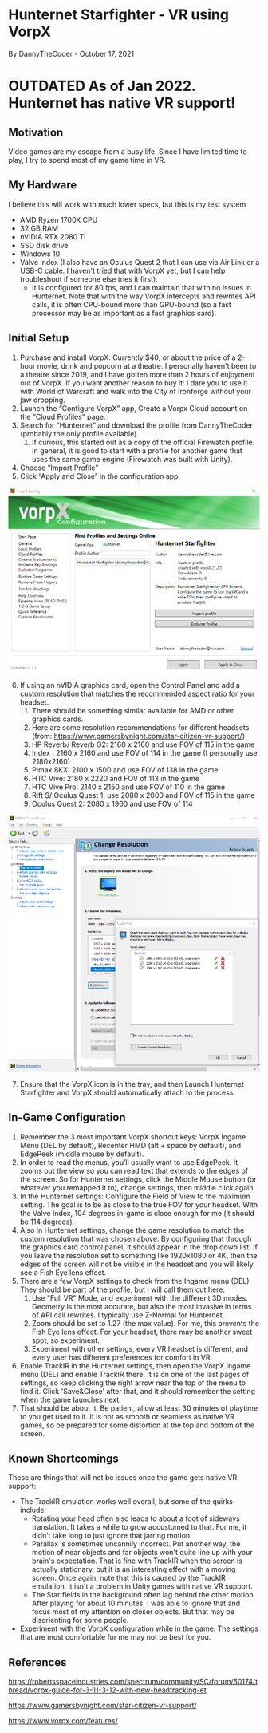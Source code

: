 # Hunternet Starfighter - VR using VorpX

By DannyTheCoder - October 17, 2021



# OUTDATED As of Jan 2022.  Hunternet has native VR support!



## Motivation

Video games are my escape from a busy life.  Since I have limited time to play, I try to spend most of my game time in VR.  

## My Hardware

I believe this will work with much lower specs, but this is my test system
* AMD Ryzen 1700X CPU
* 32 GB RAM
* nVIDIA RTX 2080 TI
* SSD disk drive
* Windows 10
* Valve Index  (I also have an Oculus Quest 2 that I can use via Air Link or a USB-C cable.  I haven't tried that with VorpX yet, but I can help troubleshoot if someone else tries it first).
  * It is configured for 80 fps, and I can maintain that with no issues in Hunternet.  Note that with the way VorpX intercepts and rewrites API calls, it is often CPU-bound more than GPU-bound (so a fast processor may be as important as a fast graphics card).

## Initial Setup

1. Purchase and install VorpX. Currently $40, or about the price of a 2-hour movie, drink and popcorn at a theatre.  I personally haven't been to a theatre since 2019, and I have gotten more than 2 hours of enjoyment out of VorpX.  If you want another reason to buy it: I dare you to use it with World of Warcraft and walk into the City of Ironforge without your jaw dropping.
2. Launch the “Configure VorpX” app, Create a Vorpx Cloud account on the “Cloud Profiles” page.
3. Search for “Hunternet” and download the profile from DannyTheCoder (probably the only profile available).  
   1. If curious, this started out as a copy of the official Firewatch profile.  In general, it is good to start with a profile for another game that uses the same game engine (Firewatch was built with Unity).
4. Choose ”Import Profile”
5. Click “Apply and Close” in the configuration app.

![Image of VorpX Config](images_hn/HN_VorpX_ImportProfile.png)

6. If using an nVIDIA graphics card, open the Control Panel and add a custom resolution that matches the recommended aspect ratio for your headset.
   1. There should be something similar available for AMD or other graphics cards.
   2. Here are some resolution recommendations for different headsets (from: https://www.gamersbynight.com/star-citizen-vr-support/)
   3. HP Reverb/ Reverb G2: 2160 x 2160 and use FOV of 115 in the game
   4. Index : 2160 x 2160 and use FOV of 114 in the game (I personally use 2180x2160)
   5. Pimax 8KX:  2100 x 1500 and use FOV of 138 in the game
   6. HTC Vive: 2180 x 2220 and FOV of 113 in the game
   7. HTC Vive Pro: 2140 x 2150 and use FOV of 110 in the game
   8. Rift S/ Oculus Quest 1: use 2080 x 2000 and FOV of 115 in the game
   9. Oculus Quest 2: 2080 x 1960 and use FOV of 114

![Image of nVIDIA Control Panel](images_hn/HN_VorpX_GraphicsCard.png)

7. Ensure that the VorpX icon is in the tray, and then Launch Hunternet Starfighter and VorpX should automatically attach to the process.

## In-Game Configuration

1. Remember the 3 most important VorpX shortcut keys: VorpX Ingame Menu (DEL by default), Recenter HMD (alt + space by default), and EdgePeek (middle mouse by default). 
2. In order to read the menus, you’ll usually want to use EdgePeek. It zooms out the view so you can read text that extends to the edges of the  screen.  So for Hunternet settings, click the Middle Mouse button (or whatever you remapped it to), change settings, then middle click again.
3. In the Hunternet settings: Configure the Field of View to the maximum setting. The goal is to be as close to the true FOV for your headset. With the Valve Index, 104 degrees in-game is close enough for me (it should be 114 degrees).
4. Also in Hunternet settings, change the game resolution to match the custom resolution that was chosen above. By configuring that through the graphics card control panel, it should appear in the drop down list.  If you leave the resolution set to something like 1920x1080 or 4K, then the edges of the screen will not be visible in the headset and you will likely see a Fish Eye lens effect.
5. There are a few VorpX settings to check from the Ingame menu (DEL).  They should be part of the profile, but I will call them out here:
   1. Use "Full VR" Mode, and experiment with the different 3D modes.  Geometry is the most accurate, but also the most invasive in terms of API call rewrites.  I typically use Z-Normal for Hunternet.
   2. Zoom should be set to 1.27 (the max value).  For me, this prevents the Fish Eye lens effect.  For your headset, there may be another sweet spot, so experiment.
   3. Experiment with other settings, every VR headset is different, and every user has different preferences for comfort in VR.
6. Enable TrackIR in the Hunternet settings, then open the VorpX Ingame menu (DEL) and enable TrackIR there.  It is on one of the last pages of settings, so keep clicking the right arrow near the top of the menu to find it.  Click 'Save&Close' after that, and it should remember the setting when the game launches next.
7. That should be about it.  Be patient, allow at least 30 minutes of playtime to you get used to it.  It is not as smooth or seamless as native VR games, so be prepared for some distortion at the top and bottom of the screen.

## Known Shortcomings

These are things that will not be issues once the game gets native VR support:
* The TrackIR emulation works well overall, but some of the quirks include: 
  * Rotating your head often also leads to about a foot of sideways translation. It takes a while to grow accustomed to that. For me, it didn’t take long to just ignore that jarring motion.
  * Parallax is sometimes uncannily incorrect.  Put another way, the motion of near objects and far objects won't quite line up with your brain's expectation.  That is fine with TrackIR when the screen is actually stationary, but it is an interesting effect with a moving screen.  Once again, note that this is caused by the TrackIR emulation, it isn't a problem in Unity games with native VR support.
  * The Star fields in the background often lag behind the other motion. After playing for about 10 minutes, I was able to ignore that and focus most of my attention on closer objects. But that may be disorienting for some people.
* Experiment with the VorpX configuration while in the game. The settings that are most comfortable for me may not be best for you.

## References

https://robertsspaceindustries.com/spectrum/community/SC/forum/50174/thread/vorpx-guide-for-3-11-3-12-with-new-headtracking-et

https://www.gamersbynight.com/star-citizen-vr-support/

https://www.vorpx.com/features/
